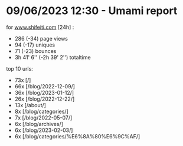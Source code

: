 # 09/06/2023 12:30 - Umami report
for www.shifeiti.com [24h] :

 - 286 (-34) page views
 - 94 (-17) uniques
 - 71 (-23) bounces
 - 3h 41' 6'' (-2h 39' 2'') totaltime


top 10 urls:
 - 73x [/]
 - 66x [/blog/2022-12-09/]
 - 36x [/blog/2023-01-12/]
 - 26x [/blog/2022-12-22/]
 - 13x [/about/]
 - 8x [/blog/categories/]
 - 7x [/blog/2022-05-07/]
 - 6x [/blog/archives/]
 - 6x [/blog/2023-02-03/]
 - 6x [/blog/categories/%E6%8A%80%E6%9C%AF/]


